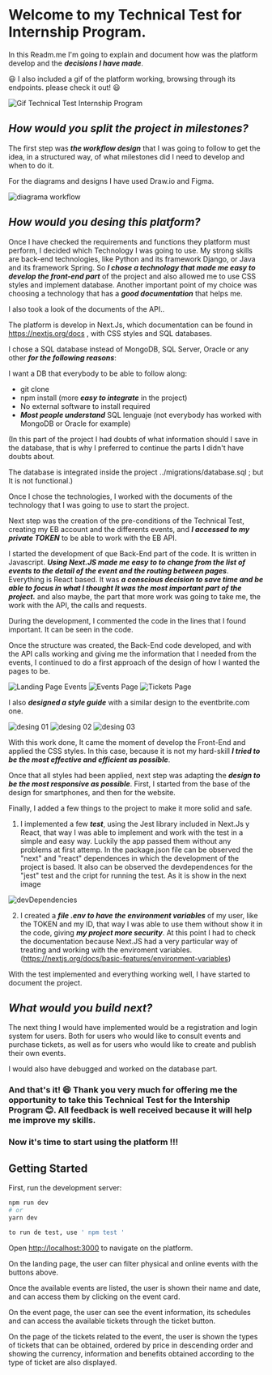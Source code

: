 # Welcome to my Technical Test for Internship Program.

In this Readm.me I'm going to explain and document how was the platform develop and the ***decisions I have made***.

:smiley: I also included a gif of the platform working, browsing through its endpoints. please check it out! :smiley:

![Gif Technical Test Internship Program](https://user-images.githubusercontent.com/90139066/175532502-7a6f358f-2705-4037-985e-adb8605695d3.gif)

## ***How would you split the project in milestones?***

The first step was ***the workflow design*** that I was going to follow to get the idea, in a structured way, of what milestones did I need to develop and when to do it.

For the diagrams and designs I have used Draw.io and Figma. 

![diagrama workflow](https://user-images.githubusercontent.com/90139066/175532769-861eb0fb-74a0-415c-a76d-4fe74671a670.png)

## ***How would you desing this platform?***

Once I have checked the requirements and functions they platform must perform, I decided which Technology I was going to use. My strong skills are back-end technologies, like Python and its framework Django, or Java and its framework Spring. So ***I chose a technology that made me easy to develop the front-end part*** of the project and also allowed me to use CSS styles and implement database. Another important point of my choice was choosing a technology that has a ***good documentation*** that helps me.  

I also took a look of the documents of the API..

The platform is develop in Next.Js, which documentation can be found in https://nextjs.org/docs , with CSS styles and SQL databases.

I chose a SQL database instead of MongoDB, SQL Server, Oracle or any other ***for the following reasons***:

I want a DB that everybody to be able to follow along:
- git clone
- npm install (more ***easy to integrate*** in the project)
- No external software to install required
- ***Most people understand*** SQL lenguaje (not everybody has worked with MongoDB or Oracle for example)

(In this part of the project I had doubts of what information should I save in the database, that is why I preferred to continue the parts I didn't have doubts about.

The database is integrated inside the project ../migrations/database.sql ; but It is not functional.)

Once I chose the technologies, I worked with the documents of the technology that I was going to use to start the project. 

Next step was the creation of the pre-conditions of the Technical Test, creating my EB account and the differents events, and ***I accessed to my private TOKEN*** to be able to work with the EB API.

I started the development of que Back-End part of the code. It is written in Javascript. ***Using Next.JS made me easy to to change from the list of events to the detail of the event and the routing between pages***. Everything is React based. It was ***a conscious decision to save time and be able to focus in what I thought It was the most important part of the project.*** and also maybe, the part that more work was going to take me, the work with the API, the calls and requests. 

During the development, I commented the code in the lines that I found important. It can be seen in the code.  

Once the structure was created, the Back-End code developed, and with the API calls working and giving me the information that I needed from the events, I continued to do a first approach of the design of how I wanted the pages to be.  

![Landing Page Events](https://user-images.githubusercontent.com/90139066/175538853-a683800b-a645-40b1-ac2d-e6ae8b919570.png)
![Events Page](https://user-images.githubusercontent.com/90139066/175538874-fa6fd053-6e1f-4870-8d4c-4401c8cfe1e0.png)
![Tickets Page](https://user-images.githubusercontent.com/90139066/175538881-6ef73559-2519-489f-87cf-538285358b28.png)

I also ***designed a style guide*** with a similar design to the eventbrite.com one.

![desing 01](https://user-images.githubusercontent.com/90139066/175539103-421d80d7-ef42-40cd-95b7-6bd5ad68670a.png)
![desing 02](https://user-images.githubusercontent.com/90139066/175539115-b0cc1b5a-4341-4e80-b53e-6646d19e6a80.png)
![desing 03](https://user-images.githubusercontent.com/90139066/175539120-72a4230c-deff-4f8d-afe9-4db383d179bc.png)

With this work done, It came the moment of develop the Front-End and applied the CSS styles. In this case, because it is not my hard-skill ***I tried to be the most effective and efficient as possible***.

Once that all styles had been applied, next step was adapting the ***design to be the most responsive as possible***. First, I started from the base of the design for smartphones, and then for the website. 

Finally, I added a few things to the project to make it more solid and safe.

1) I implemented a few ***test***, using the Jest library included in Next.Js y React, that way I was able to implement and work with the test in a simple and easy way. Luckily the app passed them without any problems at first attemp. In the package.json file can be observed the "next" and "react" dependences in which the development of the project is based. It also can be observed the devdependences for the "jest" test and the cript for running the test. As it is show in the next image

![devDependencies](https://user-images.githubusercontent.com/90139066/175541465-c4510218-8877-44f7-aa7c-1f3bb6350bbd.png)

2) I created a ***file .env to have the environment variables*** of my user, like the TOKEN and my ID, that way I was able to use them without show it in the code, giving ***my project more security***. At this point I had to check the documentation  because Next.JS had a very particular way of treating and working with the enviroment variables. (https://nextjs.org/docs/basic-features/environment-variables)

With the test implemented and everything working well, I have started to document the project. 

## ***What would you build next?***

The next thing I would have implemented would be a registration and login system for users. Both for users who would like to consult events and purchase tickets, as well as for users who would like to create and publish their own events.

I would also have debugged and worked on the database part.

### And that's it! :smile: Thank you very much for offering me the opportunity to take this Technical Test for the Intership Program :blush:. All feedback is well received because it will help me improve my skills.

### **Now it's time to start using the platform !!!** 

## Getting Started

First, run the development server:

```bash
npm run dev
# or
yarn dev

to run de test, use ' npm test ' 
```
Open [http://localhost:3000](http://localhost:3000) to navigate on the platform. 

On the landing page, the user can filter physical and online events with the buttons above.

Once the available events are listed, the user is shown their name and date, and can access them by clicking on the event card.

On the event page, the user can see the event information, its schedules and can access the available tickets through the ticket button.

On the page of the tickets related to the event, the user is shown the types of tickets that can be obtained, ordered by price in descending order and showing the currency, information and benefits obtained according to the type of ticket are also displayed.

